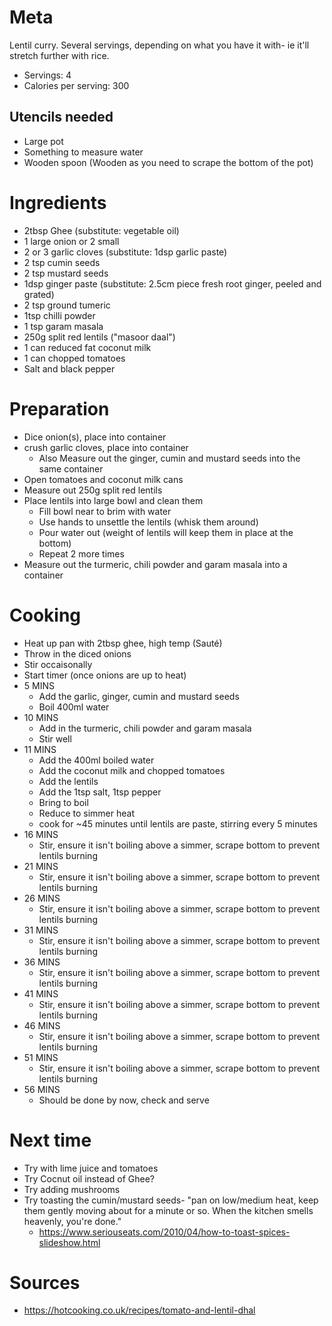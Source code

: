 Meta
====

Lentil curry. Several servings, depending on what you have it with- ie it'll stretch further with rice.

* Servings: 4
* Calories per serving: 300

Utencils needed
---------------

* Large pot
* Something to measure water
* Wooden spoon (Wooden as you need to scrape the bottom of the pot)

Ingredients
===========

 * 2tbsp Ghee (substitute: vegetable oil)
 * 1 large onion or 2 small
 * 2 or 3 garlic cloves (substitute: 1dsp garlic paste)
 * 2 tsp cumin seeds
 * 2 tsp mustard seeds
 * 1dsp ginger paste (substitute: 2.5cm piece fresh root ginger, peeled and grated)
 * 2 tsp ground tumeric
 * 1tsp chilli powder
 * 1 tsp garam masala
 * 250g split red lentils ("masoor daal")
 * 1 can reduced fat coconut milk
 * 1 can chopped tomatoes
 * Salt and black pepper

 Preparation
===========

 * Dice onion(s), place into container
 * crush garlic cloves, place into container
   * Also Measure out the ginger, cumin and mustard seeds into the same container
 * Open tomatoes and coconut milk cans
 * Measure out 250g split red lentils
 * Place lentils into large bowl and clean them
   * Fill bowl near to brim with water
   * Use hands to unsettle the lentils (whisk them around)
   * Pour water out (weight of lentils will keep them in place at the bottom)
   * Repeat 2 more times
 * Measure out the turmeric, chili powder and garam masala into a container

Cooking
=======

 * Heat up pan with 2tbsp ghee, high temp (Sauté)
 * Throw in the diced onions
 * Stir occaisonally
 * Start timer (once onions are up to heat)
 * 5 MINS
   * Add the garlic, ginger, cumin and mustard seeds
   * Boil 400ml water
 * 10 MINS
   * Add in the turmeric, chili powder and garam masala
   * Stir well
 * 11 MINS
   * Add the 400ml boiled water
   * Add the coconut milk and chopped tomatoes
   * Add the lentils
   * Add the 1tsp salt, 1tsp pepper
   * Bring to boil
   * Reduce to simmer heat
   * cook for ~45 minutes until lentils are paste, stirring every 5 minutes
 * 16 MINS
   * Stir, ensure it isn't boiling above a simmer, scrape bottom to prevent lentils burning
 * 21 MINS
   * Stir, ensure it isn't boiling above a simmer, scrape bottom to prevent lentils burning
 * 26 MINS
   * Stir, ensure it isn't boiling above a simmer, scrape bottom to prevent lentils burning
 * 31 MINS
   * Stir, ensure it isn't boiling above a simmer, scrape bottom to prevent lentils burning
 * 36 MINS
   * Stir, ensure it isn't boiling above a simmer, scrape bottom to prevent lentils burning
 * 41 MINS
   * Stir, ensure it isn't boiling above a simmer, scrape bottom to prevent lentils burning
 * 46 MINS
   * Stir, ensure it isn't boiling above a simmer, scrape bottom to prevent lentils burning
 * 51 MINS
   * Stir, ensure it isn't boiling above a simmer, scrape bottom to prevent lentils burning
 * 56 MINS
   * Should be done by now, check and serve

Next time
=========

 * Try with lime juice and tomatoes
 * Try Cocnut oil instead of Ghee?
 * Try adding mushrooms
 * Try toasting the cumin/mustard seeds- "pan on low/medium heat, keep them gently moving about for a minute or so. When the kitchen smells heavenly, you're done."
   * https://www.seriouseats.com/2010/04/how-to-toast-spices-slideshow.html

Sources
=======

 * https://hotcooking.co.uk/recipes/tomato-and-lentil-dhal
